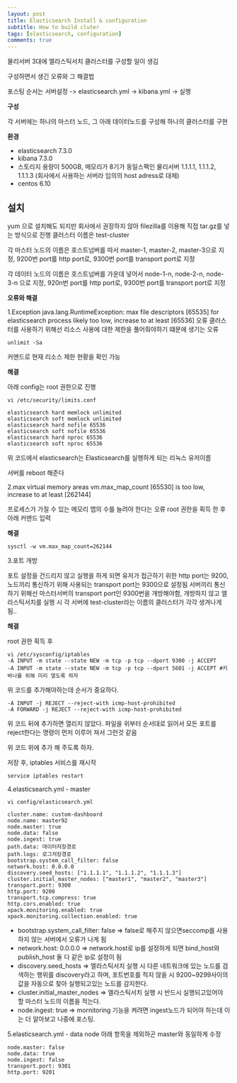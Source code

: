 ```yaml
---
layout: post
title: Elasticsearch Install & configuration
subtitle: How to build cluter
tags: [elasticsearch, configuration]
comments: true
---
```


물리서버 3대에 엘라스틱서치 클러스터를 구성할 일이 생김

구성하면서 생긴 오류와 그 해결법

포스팅 순서는 서버설정 -> elasticsearch.yml -> kibana.yml -> 실행  

**구성**

각 서버에는 하나의 마스터 노드, 그 아래 데이터노드를 구성해 하나의 클러스터를 구현

**환경**

* elasticsearch 7.3.0
* kibana 7.3.0
* 스토리지 용량이 500GB, 메모리가 8기가 동일스펙인 물리서버 1.1.1.1, 1.1.1.2, 1.1.1.3 (회사에서 사용하는 서버라 임의의 host adress로 대체)
* centos 6.10


## 설치

yum 으로 설치해도 되지만 회사에서 권장하지 않아 filezilla를 이용해 직접 tar.gz를 넣는 방식으로 진행
클러스터 이름은 test-cluster

각 마스터 노드의 이름은 호스트넘버를 따서 master-1, master-2, master-3으로 지정, 9200번 port를 http port로, 9300번 port를 transport port로 지정

각 데이터 노드의 이름은 호스트넘버를 가운데 넣어서 node-1-n, node-2-n, node-3-n 으로 지정, 920n번 port를 http port로, 9300번 port를 transport port로 지정

**오류와 해결**


1.Exception java.lang.RuntimeException: max file descriptors [65535] for elasticsearch process likely too low, increase to at least [65536] 오류
클러스터를 사용하기 위해선 리소스 사용에 대한 제한을 풀어줘야하기 떄문에 생기는 오류

~~~
unlimit -Sa
~~~

커맨드로 현재 리소스 제한 현황을 확인 가능

**해결**
  
아래 config는 root 권한으로 진행

~~~
vi /etc/security/limits.conf

elasticsearch hard memlock unlimited
elasticsearch soft memlock unlimited
elasticsearch hard nofile 65536
elasticsearch soft nofile 65536
elasticsearch hard nproc 65536
elasticsearch soft nproc 65536
~~~

위 코드에서 elasticsearch는 Elasticsearch를 실행하게 되는 리눅스 유저이름

서버를 reboot 해준다

2.max virtual memory areas vm.max_map_count [65530] is too low, increase to at least [262144]

프로세스가 가질 수 있는 메모리 맵의 수를 늘려야 한다는 오류
root 권한을 획득 한 후 아래 커맨드 입력

**해결**
  
~~~
sysctl -w vm.max_map_count=262144 
~~~


3.포트 개방 

포트 설정을 건드리지 않고 실행을 하게 되면 유저가 접근하기 위한 http port는 9200, 노드끼리 통신하기 위해 사용되는 transport port는 9300으로 설정됨
서버끼리 통신하기 위해선 마스터서버의 transport port인 9300번을 개방해야함, 개방하지 않고 엘라스틱서치를 실행 시 각 서버에 test-cluster라는 이름의 
클러스터가 각각 생겨나게됨.. 

**해결**
  
root 권한 획득 후

~~~
vi /etc/sysconfig/iptables
-A INPUT -m state --state NEW -m tcp -p tcp --dport 9300 -j ACCEPT
-A INPUT -m state --state NEW -m tcp -p tcp --dport 5601 -j ACCEPT #키바나를 위해 미리 열도록 하자
~~~

위 코드를 추가해야하는데 순서가 중요하다.

~~~
-A INPUT -j REJECT --reject-with icmp-host-prohibited
-A FORWARD -j REJECT --reject-with icmp-host-prohibited
~~~

위 코드 뒤에 추가하면 열리지 않았다. 파일을 위부터 순서대로 읽어서 모든 포트를 reject한다는 명령이 먼저 이루어 져서 그런것 같음
  
위 코드 위에 추가 해 주도록 하자.
  
저장 후, iptables 서비스를 재시작

~~~
service iptables restart
~~~

4.elasticsearch.yml - master

~~~
vi config/elasticsearch.yml

cluster.name: custom-dashboard
node.name: master92
node.master: true
node.data: false
node.ingest: true
path.data: 데이터저장경로
path.logs: 로그저장경로
bootstrap.system_call_filter: false
network.host: 0.0.0.0
discovery.seed_hosts: ["1.1.1.1", "1.1.1.2", "1.1.1.3"]
cluster.initial_master_nodes: ["master1", "master2", "master3"]
transport.port: 9300
http.port: 9200
transport.tcp.compress: true
http.cors.enabled: true
xpack.monitoring.enabled: true
xpack.monitoring.collection.enabled: true
~~~

- bootstrap.system_call_filter: false => false로 해주지 않으면seccomp를 사용하지 않는 서버에서 오류가 나게 됨
- network.host: 0.0.0.0 => network.host로 ip를 설정하게 되면 bind_host와 publish_host 둘 다 같은 ip로 설정이 됨
- discovery.seed_hosts => 엘라스틱서치 실행 시 다른 네트워크에 있는 노드를 검색하는 행위를 discovery라고 하며, 포트번호를 적지 않을 시 9200~9299사이의 값을 자동으로 찾아 실행되고있는 노드를 감지한다.
- cluster.initial_master_nodes => 엘라스틱서치 실행 시 반드시 실행되고있어야 할 마스터 노드의 이름을 적는다. 
- node.ingest: true => mornitoring 기능을 켜려면 ingest노드가 되어야 하는데 이는 더 알아보고 나중에 포스팅.

5.elasticsearch.yml - data node 
아래 항목을 제외하곤 master와 동일하게 수정

~~~
node.master: false
node.data: true
node.ingest: false
transport.port: 9301
http.port: 9201
~~~
  
